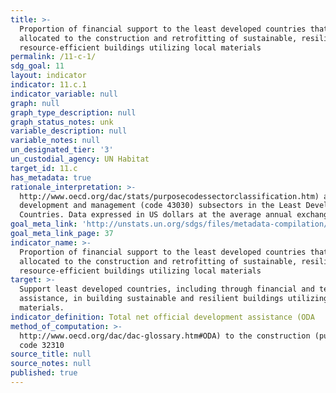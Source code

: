 ```yaml
---
title: >-
  Proportion of financial support to the least developed countries that is
  allocated to the construction and retrofitting of sustainable, resilient and
  resource-efficient buildings utilizing local materials
permalink: /11-c-1/
sdg_goal: 11
layout: indicator
indicator: 11.c.1
indicator_variable: null
graph: null
graph_type_description: null
graph_status_notes: unk
variable_description: null
variable_notes: null
un_designated_tier: '3'
un_custodial_agency: UN Habitat
target_id: 11.c
has_metadata: true
rationale_interpretation: >-
  http://www.oecd.org/dac/stats/purposecodessectorclassification.htm) and urban
  development and management (code 43030) subsectors in the Least Developed
  Countries. Data expressed in US dollars at the average annual exchange rate.
goal_meta_link: 'http://unstats.un.org/sdgs/files/metadata-compilation/Metadata-Goal-11.pdf'
goal_meta_link_page: 37
indicator_name: >-
  Proportion of financial support to the least developed countries that is
  allocated to the construction and retrofitting of sustainable, resilient and
  resource-efficient buildings utilizing local materials
target: >-
  Support least developed countries, including through financial and technical
  assistance, in building sustainable and resilient buildings utilizing local
  materials.
indicator_definition: Total net official development assistance (ODA
method_of_computation: >-
  http://www.oecd.org/dac/dac-glossary.htm#ODA) to the construction (purpose
  code 32310
source_title: null
source_notes: null
published: true
---
```

